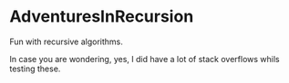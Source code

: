 # AdventuresInRecursion
Fun with recursive algorithms.

In case you are wondering, yes, I did have a lot of stack overflows whils testing these.

